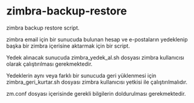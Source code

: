 zimbra-backup-restore
=====================

zimbra backup restore script.

zimbra email için bir sunucuda bulunan hesap ve e-postaların yedeklenip başka bir zimbra içerisine aktarmak için
 bir script.

Yedek alınacak sunucuda zimbra_yedek_al.sh dosyası zimbra kullanıcısı olarak çalıştırılması gerekmektedir. 

Yedeklerin aynı veya farklı bir sunucuda geri yüklenmesi için zimbra_geri_kurtar.sh dosyası
zimbra kullanıcısı yetkisi ile çalıştırılmalıdır.

zm.conf dosyası içerisinde gerekli bilgilerin doldurulması gerekmektedir.

